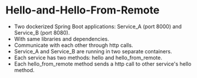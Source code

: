 # Hello-and-Hello-From-Remote

- Two dockerized Spring Boot applications: Service_A (port 8000) and Service_B (port 8080).<br/>
- With same libraries and dependencies.<br/>
- Communicate with each other through http calls.<br/>
- Service_A and Service_B are running in two separate containers.<br/>
- Each service has two methods: hello and hello_from_remote.<br/>
- Each hello_from_remote method sends a http call to other service's hello method.
